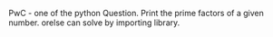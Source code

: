 PwC - one of the python Question. 
Print the prime factors of a given number.
orelse can solve by importing library.
